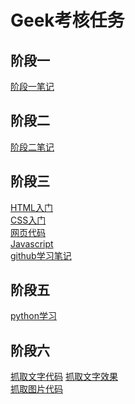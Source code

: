 # Geek考核任务
## 阶段一
[阶段一笔记](https://github.com/yms-geek/Tasks/blob/main/%E9%98%B6%E6%AE%B5%E4%B8%80.md)
## 阶段二
[阶段二笔记](https://github.com/Crystal-Amanda/Tasks/blob/main/%E9%98%B6%E6%AE%B5%E4%BA%8C.md)
## 阶段三
[HTML入门](https://github.com/Crystal-Amanda/Tasks/blob/main/HTML%E5%85%A5%E9%97%A8.md)<br>
[CSS入门](https://github.com/Crystal-Amanda/Tasks/blob/main/CSS%E5%85%A5%E9%97%A8.md)<br>
[网页代码](https://github.com/Crystal-Amanda/Tasks/blob/main/wangye.html)<BR>
[Javascript](https://github.com/Crystal-Amanda/Tasks/blob/main/JavaScript%E5%AD%A6%E4%B9%A0.md)<br>
[github学习笔记](https://github.com/Crystal-Amanda/Tasks/blob/main/GitHub%E4%BD%BF%E7%94%A8%E7%AC%94%E8%AE%B0.md)<br>
## 阶段五
[python学习](https://github.com/Crystal-Amanda/Tasks/blob/main/python_learn.md)<br>
## 阶段六
[抓取文字代码](https://github.com/Crystal-Amanda/Tasks/blob/main/%E6%8F%90%E5%8F%96geek%E6%8B%9B%E6%96%B0%E7%BD%91%E7%AB%99%E6%96%87%E5%AD%97)
[抓取文字效果](https://github.com/Crystal-Amanda/Tasks/blob/main/zhuaqu.html)<br>
[抓取图片代码]()
